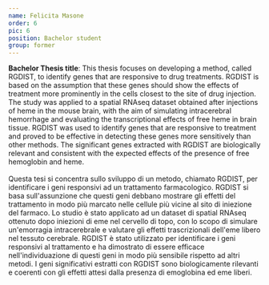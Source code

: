 ```yaml
---
name: Felicita Masone
order: 6
pic: 6
position: Bachelor student
group: former
---
```

**Bachelor Thesis title**: This thesis focuses on developing a method, called RGDIST, to identify genes that are responsive to drug treatments. RGDIST is based on the assumption that these genes should show the effects of treatment more prominently in the cells closest to the site of drug injection. The study was applied to a spatial RNAseq dataset obtained after injections of heme in the mouse brain, with the aim of simulating intracerebral hemorrhage and evaluating the transcriptional effects of free heme in brain tissue. RGDIST was used to identify genes that are responsive to treatment and proved to be effective in detecting these genes more sensitively than other methods. The significant genes extracted with RGDIST are biologically relevant and consistent with the expected effects of the presence of free hemoglobin and heme. <br><br> Questa tesi si concentra sullo sviluppo di un metodo, chiamato RGDIST, per identificare i geni responsivi ad un trattamento farmacologico. RGDIST si basa sull'assunzione che questi geni debbano mostrare gli effetti del trattamento in modo più marcato nelle cellule più vicine al sito di iniezione del farmaco. Lo studio è stato applicato ad un dataset di spatial RNAseq ottenuto dopo iniezioni di eme nel cervello di topo, con lo scopo di simulare un'emorragia intracerebrale e valutare gli effetti trascrizionali dell'eme libero nel tessuto cerebrale. RGDIST è stato utilizzato per identificare i geni responsivi al trattamento e ha dimostrato di essere efficace nell'individuazione di questi geni in modo più sensibile rispetto ad altri metodi. I geni significativi estratti con RGDIST sono biologicamente rilevanti e coerenti con gli effetti attesi dalla presenza di emoglobina ed eme liberi.
